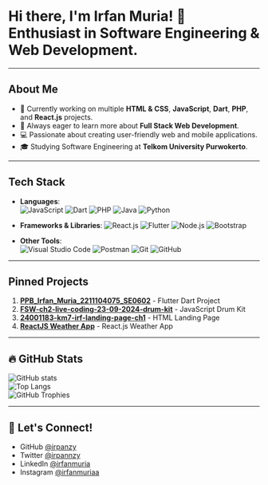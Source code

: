 # Hi there, I'm Irfan Muria! 👋 Enthusiast in Software Engineering & Web Development.

---

## About Me
- 🔬 Currently working on multiple **HTML & CSS**, **JavaScript**, **Dart**, **PHP**, and **React.js** projects.
- 🌱 Always eager to learn more about **Full Stack Web Development**.
- 💻 Passionate about creating user-friendly web and mobile applications.
- 🎓 Studying Software Engineering at **Telkom University Purwokerto**.

---

## Tech Stack

- **Languages**:  
  ![JavaScript](https://img.shields.io/badge/JavaScript-F7DF1E?logo=javascript&logoColor=black&style=flat-square)
  ![Dart](https://img.shields.io/badge/Dart-0175C2?logo=dart&logoColor=white&style=flat-square)
  ![PHP](https://img.shields.io/badge/PHP-777BB4?logo=php&logoColor=white&style=flat-square)
  ![Java](https://img.shields.io/badge/Java-007396?logo=java&logoColor=white&style=flat-square)
  ![Python](https://img.shields.io/badge/Python-3776AB?logo=python&logoColor=white&style=flat-square)

- **Frameworks & Libraries**:
  ![React.js](https://img.shields.io/badge/React.js-61DAFB?logo=react&logoColor=black&style=flat-square)
  ![Flutter](https://img.shields.io/badge/Flutter-02569B?logo=flutter&logoColor=white&style=flat-square)
  ![Node.js](https://img.shields.io/badge/Node.js-339933?logo=node.js&logoColor=white&style=flat-square)
  ![Bootstrap](https://img.shields.io/badge/Bootstrap-7952B3?logo=bootstrap&logoColor=white&style=flat-square)

- **Other Tools**:  
  ![Visual Studio Code](https://img.shields.io/badge/VS%20Code-007ACC?logo=visual-studio-code&logoColor=white&style=flat-square)
  ![Postman](https://img.shields.io/badge/Postman-FF6C37?logo=postman&logoColor=white&style=flat-square)
  ![Git](https://img.shields.io/badge/Git-F05032?logo=git&logoColor=white&style=flat-square)
  ![GitHub](https://img.shields.io/badge/GitHub-181717?logo=github&logoColor=white&style=flat-square)

---

## Pinned Projects
1. [**PPB_Irfan_Muria_2211104075_SE0602**](https://github.com/irpanzy/PPB_Irfan_Muria_2211104075_SE0602) - Flutter Dart Project
2. [**FSW-ch2-live-coding-23-09-2024-drum-kit**](https://github.com/irpanzy/FSW-ch2-live-coding-23-09-2024-drum-kit) - JavaScript Drum Kit
3. [**24001183-km7-irf-landing-page-ch1**](https://github.com/irpanzy/24001183-km7-irf-landing-page-ch1) - HTML Landing Page
4. [**ReactJS Weather App**](https://github.com/irpanzy/react-weather-app) - React.js Weather App

---

## 🔥 GitHub Stats
![GitHub stats](https://github-readme-stats.vercel.app/api?username=irpanzy&show_icons=true&theme=tokyonight)  
![Top Langs](https://github-readme-stats.vercel.app/api/top-langs/?username=irpanzy&layout=compact&theme=tokyonight)  
![GitHub Trophies](https://github-profile-trophy.vercel.app/?username=irpanzy&theme=monokai)

---

## 📧 Let's Connect!
- GitHub [@irpanzy](https://github.com/irpanzy)
- Twitter [@irpannzy](https://x.com/irpannzy)
- LinkedIn [@irfanmuria](https://www.linkedin.com/in/irfan-muria-1823b5252/) 
- Instagram [@irfanmuriaa](https://www.instagram.com/irfanmuriaa/)

